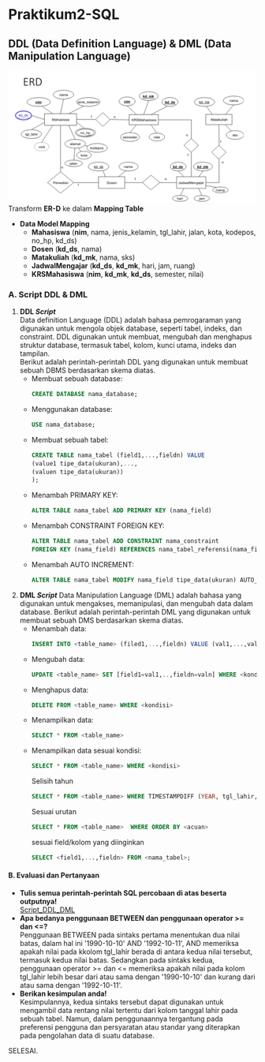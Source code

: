 # Praktikum2-SQL

## **DDL (Data Definition Language) & DML (Data Manipulation Language)**
![gambar](image/ERD.png)      
Transform **ER-D** ke dalam **Mapping Table**            
* **Data Model Mapping**        
    - **Mahasiswa** (**nim**, nama, jenis_kelamin, tgl_lahir, jalan, kota, kodepos, no_hp, kd_ds)     
    - **Dosen** (**kd_ds**, nama)     
    - **Matakuliah** (**kd_mk**, nama, sks)       
    - **JadwalMengajar** (**kd_ds**, **kd_mk**, hari, jam, ruang)     
    - **KRSMahasiswa** (**nim**, **kd_mk**, **kd_ds**, 
semester, nilai)       

### **A. Script DDL & DML**
1. **DDL *Script***     
    Data definition Language (DDL) adalah bahasa pemrogaraman yang digunakan untuk mengola objek database, seperti tabel, indeks, dan constraint. DDL digunakan untuk membuat, mengubah dan menghapus struktur database, termasuk tabel, kolom, kunci utama, indeks dan tampilan.       
    Berikut adalah perintah-perintah DDL yang digunakan untuk membuat sebuah DBMS berdasarkan skema diatas.
    - Membuat sebuah database: 
        ```sql
        CREATE DATABASE nama_database;
        ```
    - Menggunakan database:
        ```sql
        USE nama_database;
        ```
    - Membuat sebuah tabel:
        ```sql
        CREATE TABLE nama_tabel (field1,...,fieldn) VALUE
        (value1 tipe_data(ukuran),...,
        (valuen tipe_data(ukuran))
        );
        ```
    - Menambah PRIMARY KEY:
        ```sql
        ALTER TABLE nama_tabel ADD PRIMARY KEY (nama_field)
        ```
    - Menambah CONSTRAINT FOREIGN KEY:
        ```sql
        ALTER TABLE nama_tabel ADD CONSTRAINT nama_constraint
        FOREIGN KEY (nama_field) REFERENCES nama_tabel_referensi(nama_field_referensi)
        ```
    - Menambah AUTO INCREMENT:
        ```sql
        ALTER TABLE nama_tabel MODIFY nama_field tipe_data(ukuran) AUTO_INCREMENT;
        ```
2. **DML *Script***
    Data Manipulation Language (DML) adalah bahasa yang digunakan untuk mengakses, memanipulasi, dan mengubah data dalam database.
    Berikut adalah perintah-perintah DML yang digunakan untuk membuat sebuah DMS berdasarkan skema diatas.
    - Menambah data:
        ```sql
        INSERT INTO <table_name> (filed1,...,fieldn) VALUE (val1,...,valn);
        ```
    - Mengubah data:
        ```sql
        UPDATE <table_name> SET [field1=val1,..,fieldn=valn] WHERE <kondisi>
        ```
    - Menghapus data: 
        ```sql
        DELETE FROM <table_name> WHERE <kondisi>
        ```
    - Menampilkan data:
        ```sql
        SELECT * FROM <table_name>
        ```
    - Menampilkan data sesuai kondisi:
        ```sql
        SELECT * FROM <table_name> WHERE <kondisi>
        ```
        Selisih tahun
        ```sql
        SELECT * FROM <table_name> WHERE TIMESTAMPDIFF (YEAR, tgl_lahir, CURDATE()) < usia
        ```
        Sesuai urutan
        ```sql
        SELECT * FROM <table_name>  WHERE ORDER BY <acuan>
        ```
        sesuai field/kolom yang diinginkan
        ```sql
        SELECT <field1,...,fieldn> FROM <nama_tabel>;
        ```

####  **B. Evaluasi dan Pertanyaan**

- **Tulis semua perintah-perintah SQL percobaan di atas beserta outputnya!**    
[Script_DDL_DML](#a-script-ddl--dml)        
- **Apa bedanya penggunaan BETWEEN dan penggunaan operator >= dan <=?**     
    Penggunaan BETWEEN pada sintaks pertama menentukan dua nilai batas, dalam hal ini '1990-10-10' AND '1992-10-11', AND memeriksa apakah nilai pada kkolom tgl_lahir berada di antara kedua nilai tersebut, termasuk kedua nilai batas.
    Sedangkan pada sintaks kedua, penggunaan operator >= dan <= memeriksa apakah nilai pada kolom tgl_lahir lebih besar dari atau sama dengan '1990-10-10' dan kurang dari atau sama dengan '1992-10-11'.
- **Berikan kesimpulan anda!**      
    Kesimpulannya, kedua sintaks tersebut dapat digunakan untuk mengambil data rentang nilai tertentu dari kolom tanggal lahir pada sebuah tabel. Namun, dalam penggunaannya tergantung pada preferensi pengguna dan persyaratan atau standar yang diterapkan pada pengolahan data di suatu database.

SELESAI.